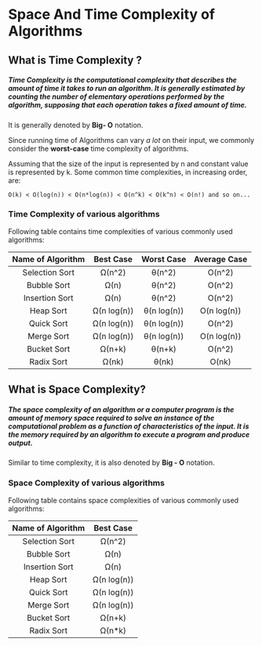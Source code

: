 # Space And Time Complexity of Algorithms 



## What is Time Complexity ?

##### Time Complexity is the computational complexity that describes the amount of time it takes to run an algorithm. It is generally estimated by counting the number of elementary operations performed by the algorithm, supposing that each operation takes a fixed amount of time.

It is generally denoted by **Big- O** notation.

Since  running time of Algorithms can vary *a lot* on their input, we commonly consider the **worst-case** time complexity of algorithms.

Assuming that the size of the input is represented by n and constant value is represented by k. Some common time complexities, in increasing order, are:

```
O(k) < O(log(n)) < O(n*log(n)) < O(n^k) < O(k^n) < O(n!) and so on...						
```



### Time Complexity of various algorithms

Following table contains time complexities of various commonly used algorithms:




Name of Algorithm | Best Case|Worst Case | Average Case         
:----------: | :-----------: | :-----------: | :-----------: 
Selection Sort |Ω(n^2)| θ(n^2) | O(n^2)	 
Bubble Sort	| Ω(n)	|θ(n^2)	| O(n^2)	 
Insertion Sort	| Ω(n)	| θ(n^2)	| O(n^2)	 
Heap Sort | 	Ω(n log(n))| 	θ(n log(n))| 	O(n log(n))	 
Quick Sort | 	Ω(n log(n)) | 	θ(n log(n)) | 	O(n^2)	 
Merge Sort | 	Ω(n log(n)) |	θ(n log(n)) |	O(n log(n))	 
Bucket Sort |	Ω(n+k) |	θ(n+k) |	O(n^2)	 
Radix Sort |	Ω(nk) |	θ(nk) |	O(nk)




## What is Space Complexity?

##### The **space complexity** of an algorithm or a computer program is the amount of memory space required to solve an instance of the computational problem as a function of characteristics of the input. It is the memory required by an algorithm to execute a program and produce output.

Similar to time complexity, it is also denoted by **Big - O** notation.



### Space Complexity of various algorithms

Following table contains space complexities of various commonly used algorithms:

| Name of Algorithm |  Best Case  |
| :---------------: | :---------: |
|  Selection Sort   |   Ω(n^2)    |
|    Bubble Sort    |    Ω(n)     |
|  Insertion Sort   |    Ω(n)     |
|     Heap Sort     | Ω(n log(n)) |
|    Quick Sort     | Ω(n log(n)) |
|    Merge Sort     | Ω(n log(n)) |
|    Bucket Sort    |   Ω(n+k)    |
|    Radix Sort     |   Ω(n*k)    |
